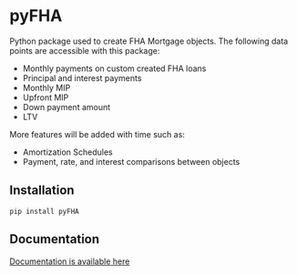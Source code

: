 # pyFHA
Python package used to create FHA Mortgage objects. The following data points are accessible with this package:
* Monthly payments on custom created FHA loans
* Principal and interest payments
* Monthly MIP
* Upfront MIP  
* Down payment amount
* LTV

More features will be added with time such as:
* Amortization Schedules
* Payment, rate, and interest comparisons between objects

## Installation
```
pip install pyFHA
```

## Documentation
[Documentation is available here](https://pypi.org/project/pyFHA/) 
